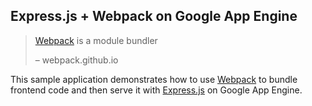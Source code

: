 ## Express.js + Webpack on Google App Engine

> [Webpack][1] is a module bundler
>
> – webpack.github.io

This sample application demonstrates how to use [Webpack][1] to bundle frontend
code and then serve it with [Express.js][2] on Google App Engine.

[1]: http://webpack.github.io/
[2]: http://expressjs.com/
